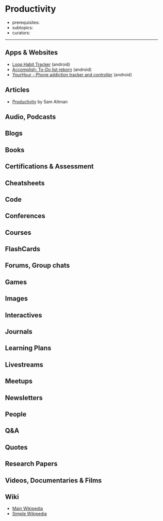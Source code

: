 # Productivity

- prerequisites:
- subtopics:
- curators:

------

## Apps & Websites

- [Loop Habit Tracker](https://play.google.com/store/apps/details?id=org.isoron.uhabits) (android)
- [Accomplish: To-Do list reborn](https://play.google.com/store/apps/details?id=com.accomplish) (android)
- [YourHour - Phone addiction tracker and controller](https://play.google.com/store/apps/details?id=com.mindefy.phoneaddiction.mobilepe) (android)

## Articles

- [Productivity](https://blog.samaltman.com/productivity) by Sam Altman

## Audio, Podcasts

## Blogs

## Books

## Certifications & Assessment

## Cheatsheets

## Code

## Conferences

## Courses

## FlashCards

## Forums, Group chats

## Games

## Images

## Interactives

## Journals

## Learning Plans

## Livestreams

## Meetups

## Newsletters

## People

## Q&A

## Quotes

## Research Papers

## Videos, Documentaries & Films

## Wiki

- [Main Wikipedia]()
- [Simple Wikipedia]()

